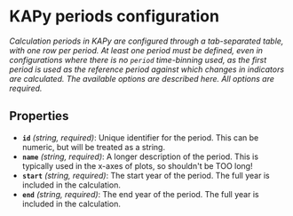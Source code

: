 # KAPy periods configuration

*Calculation periods in KAPy are configured through a tab-separated table, with one row per period. At least one period must be defined, even in configurations where there is no `period` time-binning used, as the first period is used as the reference period against which changes in indicators are calculated. The available options are described here. All options are required.*

## Properties

- **`id`** *(string, required)*: Unique identifier for the period. This can be numeric, but will be treated as a string.
- **`name`** *(string, required)*: A longer description of the period. This is typically used in the x-axes of plots, so shouldn't be TOO long!
- **`start`** *(string, required)*: The start year of the period. The full year is included in the calculation.
- **`end`** *(string, required)*: The end year of the period. The full year is included in the calculation.

